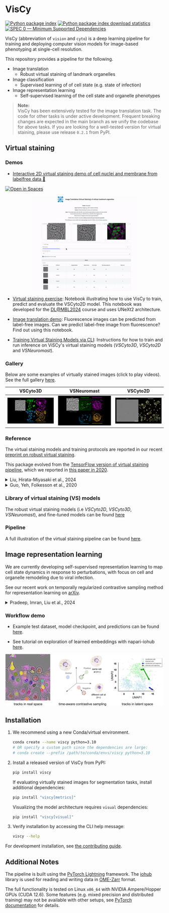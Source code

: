 # VisCy

[![Python package index](https://img.shields.io/pypi/v/viscy.svg)](https://pypi.org/project/viscy)
[![Python package index download statistics](https://img.shields.io/pypi/dm/viscy.svg)](https://pypistats.org/packages/viscy)
[![SPEC 0 — Minimum Supported Dependencies](https://img.shields.io/badge/SPEC-0-green?labelColor=%23004811&color=%235CA038)](https://scientific-python.org/specs/spec-0000/)

VisCy (abbreviation of `vision` and `cyto`) is a deep learning pipeline for training and deploying computer vision models for image-based phenotyping at single-cell resolution.

This repository provides a pipeline for the following.

- Image translation
  - Robust virtual staining of landmark organelles
- Image classification
  - Supervised learning of of cell state (e.g. state of infection)
- Image representation learning
  - Self-supervised learning of the cell state and organelle phenotypes

> **Note:**  
> VisCy has been extensively tested for the image translation task. The code for other tasks is under active development. Frequent breaking changes are expected in the main branch as we unify the codebase for above tasks. If you are looking for a well-tested version for virtual staining, please use release `0.2.1` from PyPI.

## Virtual staining

### Demos

- [Interactive 2D virtual staining demo of cell nuclei and membrane from labelfree data 🤗](https://compmicro-czb-virtualstaining.hf.space)

[![Open in Spaces](https://huggingface.co/datasets/huggingface/badges/resolve/main/open-in-hf-spaces-sm-dark.svg)](https://huggingface.co/spaces/compmicro-czb/VirtualStaining)

<p align="center">
<a href="https://compmicro-czb-virtualstaining.hf.space" target="_blank" rel="noopener noreferrer">
<img src="https://github.com/mehta-lab/VisCy/blob/7d3bed92e91fb44611a45be5350320d65ffcc111/docs/figures/vs_hf_demo.gif?raw=true" alt="Virtual Staining App Demo" height="300px" />
</a>
</p>

- [Virtual staining exercise](https://github.com/mehta-lab/VisCy/blob/46beba4ecc8c4f312fda0b04d5229631a41b6cb5/examples/virtual_staining/dlmbl_exercise/solution.ipynb):
Notebook illustrating how to use VisCy to train, predict and evaluate the VSCyto2D model. This notebook was developed for the [DL@MBL2024](https://github.com/dlmbl/DL-MBL-2024) course and uses UNeXt2 architecture.

- [Image translation demo](https://github.com/mehta-lab/VisCy/blob/92215bc1387316f3af49c83c321b9d134d871116/examples/virtual_staining/img2img_translation/solution.ipynb): Fluorescence images can be predicted from label-free images. Can we predict label-free image from fluorescence? Find out using this notebook.

- [Training Virtual Staining Models via CLI](https://github.com/mehta-lab/VisCy/wiki/virtual-staining-instructions):
Instructions for how to train and run inference on ViSCy's virtual staining models (*VSCyto3D*, *VSCyto2D* and *VSNeuromast*).

### Gallery

Below are some examples of virtually stained images (click to play videos).
See the full gallery [here](https://github.com/mehta-lab/VisCy/wiki/Gallery).

| VSCyto3D | VSNeuromast | VSCyto2D |
|:---:|:---:|:---:|
| [![HEK293T](https://github.com/mehta-lab/VisCy/blob/dde3e27482e58a30f7c202e56d89378031180c75/docs/figures/svideo_1.png?raw=true)](https://github.com/mehta-lab/VisCy/assets/67518483/d53a81eb-eb37-44f3-b522-8bd7bddc7755) | [![Neuromast](https://github.com/mehta-lab/VisCy/blob/dde3e27482e58a30f7c202e56d89378031180c75/docs/figures/svideo_3.png?raw=true)](https://github.com/mehta-lab/VisCy/assets/67518483/4cef8333-895c-486c-b260-167debb7fd64) | [![A549](https://github.com/mehta-lab/VisCy/blob/dde3e27482e58a30f7c202e56d89378031180c75/docs/figures/svideo_5.png?raw=true)](https://github.com/mehta-lab/VisCy/assets/67518483/287737dd-6b74-4ce3-8ee5-25fbf8be0018) |

### Reference

The virtual staining models and training protocols are reported in our recent [preprint on robust virtual staining](https://www.biorxiv.org/content/10.1101/2024.05.31.596901).

This package evolved from the [TensorFlow version of virtual staining pipeline](https://github.com/mehta-lab/microDL), which we reported in [this paper in 2020](https://elifesciences.org/articles/55502).

<details>
  <summary>Liu, Hirata-Miyasaki et al., 2024</summary>

  <pre><code>
  @article {Liu2024.05.31.596901,
          author = {Liu, Ziwen and Hirata-Miyasaki, Eduardo and Pradeep, Soorya and Rahm, Johanna and Foley, Christian and Chandler, Talon and Ivanov, Ivan and Woosley, Hunter and Lao, Tiger and Balasubramanian, Akilandeswari and Liu, Chad and Leonetti, Manu and Arias, Carolina and Jacobo, Adrian and Mehta, Shalin B.},
          title = {Robust virtual staining of landmark organelles},
          elocation-id = {2024.05.31.596901},
          year = {2024},
          doi = {10.1101/2024.05.31.596901},
          publisher = {Cold Spring Harbor Laboratory},
          URL = {https://www.biorxiv.org/content/early/2024/06/03/2024.05.31.596901},
          eprint = {https://www.biorxiv.org/content/early/2024/06/03/2024.05.31.596901.full.pdf},
          journal = {bioRxiv}
      }
</code></pre>
</details>

<details>
 <summary>Guo, Yeh, Folkesson et al., 2020</summary>

  <pre><code>
  @article {10.7554/eLife.55502,
      article_type = {journal},
      title = {Revealing architectural order with quantitative label-free imaging and deep learning},
      author = {Guo, Syuan-Ming and Yeh, Li-Hao and Folkesson, Jenny and Ivanov, Ivan E and Krishnan, Anitha P and Keefe, Matthew G and Hashemi, Ezzat and Shin, David and Chhun, Bryant B and Cho, Nathan H and Leonetti, Manuel D and Han, May H and Nowakowski, Tomasz J and Mehta, Shalin B},
      editor = {Forstmann, Birte and Malhotra, Vivek and Van Valen, David},
      volume = 9,
      year = 2020,
      month = {jul},
      pub_date = {2020-07-27},
      pages = {e55502},
      citation = {eLife 2020;9:e55502},
      doi = {10.7554/eLife.55502},
      url = {https://doi.org/10.7554/eLife.55502},
      keywords = {label-free imaging, inverse algorithms, deep learning, human tissue, polarization, phase},
      journal = {eLife},
      issn = {2050-084X},
      publisher = {eLife Sciences Publications, Ltd},
      }
    </code></pre>
  </details>

### Library of virtual staining (VS) models

The robust virtual staining models (i.e *VSCyto2D*, *VSCyto3D*, *VSNeuromast*), and fine-tuned models can be found [here](https://github.com/mehta-lab/VisCy/wiki/Library-of-virtual-staining-(VS)-Models)

### Pipeline

A full illustration of the virtual staining pipeline can be found [here](https://github.com/mehta-lab/VisCy/blob/dde3e27482e58a30f7c202e56d89378031180c75/docs/virtual_staining.md).

## Image representation learning

We are currently developing self-supervised representation learning to map cell state dynamics in response to perturbations,
with focus on cell and organelle remodeling due to viral infection.

See our recent work on temporally regularized contrastive sampling method
for representation learning on [arXiv](https://arxiv.org/abs/2410.11281).

<details>
 <summary> Pradeep, Imran, Liu et al., 2024 </summary>

  <pre><code>
@misc{pradeep_contrastive_2024,
      title={Contrastive learning of cell state dynamics in response to perturbations},
      author={Soorya Pradeep and Alishba Imran and Ziwen Liu and Taylla Milena Theodoro and Eduardo Hirata-Miyasaki and Ivan Ivanov and Madhura Bhave and Sudip Khadka and Hunter Woosley and Carolina Arias and Shalin B. Mehta},
      year={2024},
      eprint={2410.11281},
      archivePrefix={arXiv},
      primaryClass={cs.CV},
      url={https://arxiv.org/abs/2410.11281},
}
    </code></pre>
  </details>

### Workflow demo

- Example test dataset, model checkpoint, and predictions can be found
[here](https://public.czbiohub.org/comp.micro/viscy/DynaCLR_demo/).

- See tutorial on exploration of learned embeddings with napari-iohub
[here](https://github.com/czbiohub-sf/napari-iohub/wiki/View-tracked-cells-and-their-associated-predictions/).

![DynaCLR schematic](https://github.com/mehta-lab/VisCy/blob/9eaab7eca50d684d8a473ad9da089aeab0e8f6a0/docs/figures/dynaCLR_schematic.png?raw=true)

## Installation

1. We recommend using a new Conda/virtual environment.

    ```sh
    conda create --name viscy python=3.10
    # OR specify a custom path since the dependencies are large:
    # conda create --prefix /path/to/conda/envs/viscy python=3.10
    ```

2. Install a released version of VisCy from PyPI:

    ```sh
    pip install viscy
    ```

    If evaluating virtually stained images for segmentation tasks,
    install additional dependencies:

    ```sh
    pip install "viscy[metrics]"
    ```

    Visualizing the model architecture requires `visual` dependencies:

    ```sh
    pip install "viscy[visual]"
    ```

3. Verify installation by accessing the CLI help message:

    ```sh
    viscy --help
    ```

For development installation, see [the contributing guide](https://github.com/mehta-lab/VisCy/blob/main/CONTRIBUTING.md).

## Additional Notes

The pipeline is built using the [PyTorch Lightning](https://www.pytorchlightning.ai/index.html) framework.
The [iohub](https://github.com/czbiohub-sf/iohub) library is used
for reading and writing data in [OME-Zarr](https://www.nature.com/articles/s41592-021-01326-w) format.

The full functionality is tested on Linux `x86_64` with NVIDIA Ampere/Hopper GPUs (CUDA 12.6).
Some features (e.g. mixed precision and distributed training) may not be available with other setups,
see [PyTorch documentation](https://pytorch.org) for details.
